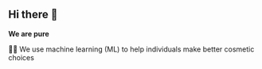 ## Hi there 👋

**We are pure**

🙋‍♀️ We use machine learning (ML) to help individuals make better cosmetic choices
